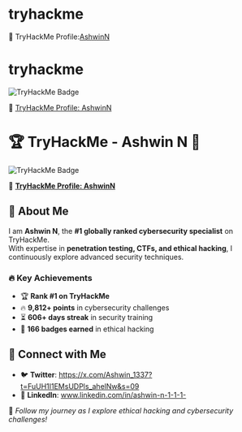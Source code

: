# tryhackme
🔗 TryHackMe Profile:[AshwinN](https://tryhackme.com/p/AshwinN)

# tryhackme  

![TryHackMe Badge](https://tryhackme-badges.s3.amazonaws.com/AshwinN.png)  

🔗 [TryHackMe Profile: AshwinN](https://tryhackme.com/p/AshwinN)  

# 🏆 TryHackMe - Ashwin N 🚀  

![TryHackMe Badge](https://tryhackme-badges.s3.amazonaws.com/AshwinN.png)  

🔗 **[TryHackMe Profile: AshwinN](https://tryhackme.com/p/AshwinN)**  

## 🏅 About Me  
I am **Ashwin N**, the **#1 globally ranked cybersecurity specialist** on TryHackMe.  
With expertise in **penetration testing, CTFs, and ethical hacking**, I continuously explore advanced security techniques.  

### 🔥 **Key Achievements**  
- 🏆 **Rank #1 on TryHackMe**  
- 🔥 **9,812+ points** in cybersecurity challenges  
- ⏳ **606+ days streak** in security training  
- 🏅 **166 badges earned** in ethical hacking  

## 📜 Connect with Me  
- 🐦 **Twitter**: https://x.com/Ashwin_1337?t=FuUH1I1EMsUDPls_ahelNw&s=09  
- 💼 **LinkedIn**: www.linkedin.com/in/ashwin-n-1-1-1-  




🚀 *Follow my journey as I explore ethical hacking and cybersecurity challenges!*
